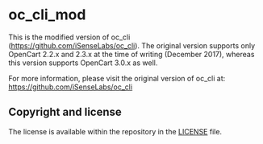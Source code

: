 # oc_cli_mod
This is the modified version of oc_cli (https://github.com/iSenseLabs/oc_cli). The original version supports only OpenCart 2.2.x and 2.3.x at the time of writing (December 2017), whereas this version supports OpenCart 3.0.x as well.

For more information, please visit the original version of oc_cli at:
https://github.com/iSenseLabs/oc_cli



Copyright and license
---------------------
The license is available within the repository in the [LICENSE][license] file.


[license]: LICENSE

